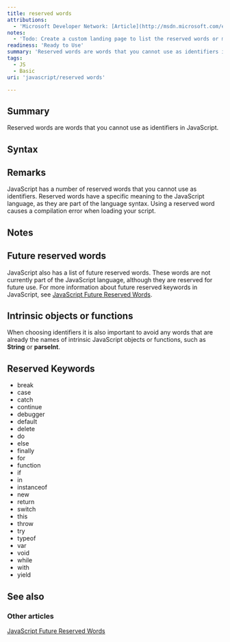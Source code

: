 ```yaml
---
title: reserved words
attributions:
  - 'Microsoft Developer Network: [Article](http://msdn.microsoft.com/en-us/library/ie/0779sbks(v=vs.94).aspx)'
notes:
  - 'Todo: Create a custom landing page to list the reserved words or merge with javascript/statements.'
readiness: 'Ready to Use'
summary: 'Reserved words are words that you cannot use as identifiers in JavaScript.'
tags:
  - JS
  - Basic
uri: 'javascript/reserved words'

---
```

## <span>Summary</span>

Reserved words are words that you cannot use as identifiers in JavaScript.

## <span>Syntax</span>

## <span>Remarks</span>

JavaScript has a number of reserved words that you cannot use as identifiers. Reserved words have a specific meaning to the JavaScript language, as they are part of the language syntax. Using a reserved word causes a compilation error when loading your script.

## <span>Notes</span>

## <span>Future reserved words</span>

JavaScript also has a list of future reserved words. These words are not currently part of the JavaScript language, although they are reserved for future use. For more information about future reserved keywords in JavaScript, see [JavaScript Future Reserved Words](/javascript/future_reserved_words).

## <span>Intrinsic objects or functions</span>

When choosing identifiers it is also important to avoid any words that are already the names of intrinsic JavaScript objects or functions, such as **String** or **parseInt**.

## <span>Reserved Keywords</span>

-   break
-   case
-   catch
-   continue
-   debugger
-   default
-   delete
-   do
-   else
-   finally
-   for
-   function
-   if
-   in
-   instanceof
-   new
-   return
-   switch
-   this
-   throw
-   try
-   typeof
-   var
-   void
-   while
-   with
-   yield

## <span>See also</span>

### <span>Other articles</span>

[JavaScript Future Reserved Words](/javascript/future_reserved_words)


